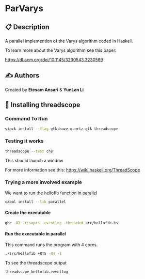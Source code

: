 # ParVarys

## 📋 Description

A parallel implemention of the Varys algorithm coded in Haskell.

To learn more about the Varys algorithm see this paper:

https://dl.acm.org/doi/10.1145/3230543.3230569

## ✍️ Authors

Created by **Etesam Ansari** & **YunLan Li**

## 📝 Installing threadscope

### Command To Run

```bash
stack install --flag gtk:have-quartz-gtk threadscope
```

### Testing it works

```bash
threadscope --test ch8
```

This should launch a window

For more information see this: https://wiki.haskell.org/ThreadScope

### Trying a more involved example

We want to run the hellofib function in parallel

```bash
cabal install --lib parallel
```

#### Create the executable

```bash
ghc -O2 -rtsopts -eventlog -threaded src/hellofib.hs
```

#### Run the executable in parallel

This command runs the program with 4 cores.

```bash
./src/hellofib +RTS -N4 -l
```

To see the threadscope output

```bash
threadscope hellofib.eventlog
```
